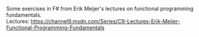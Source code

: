 Some exercises in F# from Erik Meijer's lectures on functional programming fundamentals.\
Lectures: https://channel9.msdn.com/Series/C9-Lectures-Erik-Meijer-Functional-Programming-Fundamentals 

